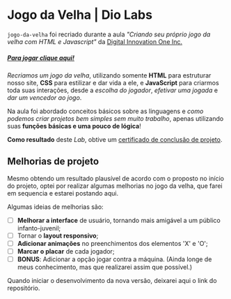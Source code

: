 # Jogo da Velha | Dio Labs

`jogo-da-velha` foi recriado durante a aula *"Criando seu próprio jogo da velha com HTML e Javascript"* da [Digital Innovation One Inc.](https://www.dio.me/)

##### [Para jogar clique aqui!](https://gui-beraldo.github.io/dio-labs__jogo-da-velha/)

*Recriamos um jogo da velha*, utilizando somente **HTML** para estruturar nosso site, **CSS** para estilizar e dar vida a ele, e **JavaScript** para criarmos toda suas interações, desde a *escolha do jogador*, *efetivar uma jogada* e *dar um vencedor ao jogo*.

Na aula foi abordado conceitos básicos sobre as linguagens e *como podemos criar projetos bem simples sem muito trabalho*, apenas utilizando suas **funções básicas e uma pouco de lógica**!

**Como resultado** deste *Lab*, obtive um [certificado de conclusão de projeto](https://www.dio.me/certificate/B381C4B8/).

## Melhorias de projeto

Mesmo obtendo um resultado plausível de acordo com o proposto no início do projeto, optei por realizar algumas melhorias no jogo da velha, que farei em sequencia e estarei postando aqui.

Algumas ideias de melhorias são:

- [ ] **Melhorar a interface** de usuário, tornando mais amigável a um público infanto-juvenil;
- [ ] Tornar o **layout responsivo**;
- [ ] **Adicionar animações** no preenchimentos dos elementos 'X' e 'O';
- [ ] **Marcar o placar** de cada jogador;
- [ ] **BONUS**: Adicionar a opção jogar contra a máquina. (Ainda longe de meus conhecimento, mas que realizarei assim que possível.)

Quando iniciar o desenvolvimento da nova versão, deixarei aqui o link do repositório.

